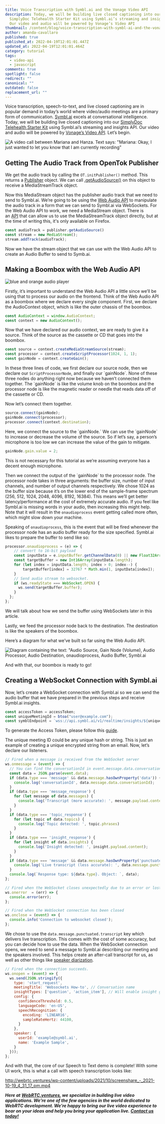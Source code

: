 ```yaml
---
title: Voice Transcription with Symbl.ai and the Vonage Video API
description: Today, we will be building live closed captioning into our
  SimplyDoc Telehealth Starter Kit using Symbl.ai’s streaming and insights API.
  Our video and audio will be powered by Vonage’s Video API
thumbnail: /content/blog/voice-transcription-with-symbl-ai-and-the-vonage-video-api/voice-transcription-with-symbl.ai-and-the-vonage-video-api.png
author: amanda-cavallaro
published: true
published_at: 2022-04-19T12:01:01.447Z
updated_at: 2022-04-19T12:01:01.464Z
category: tutorial
tags:
  - video-api
  - javascript
comments: true
spotlight: false
redirect: ""
canonical: ""
outdated: false
replacement_url: ""
---
```

Voice transcription, speech-to-text, and live closed captioning are in popular demand in today’s world where video/audio meetings are a primary form of communication. [Symbl.ai](https://symbl.ai/) excels at conversational intelligence. Today, we will be building live closed captioning into our [SimplyDoc Telehealth Starter Kit](https://simplydoc.com/) using Symbl.ai’s streaming and insights API. Our video and audio will be powered by [Vonage’s Video API](https://www.vonage.com/communications-apis/video/). Let’s begin.

![A video call between Mariana and Hanza. Text says: "Mariana: Okay, I just wanted to let you know that I am currently recording"](http://webrtc.ventures/wp-content/uploads/2021/10/symbl.png)

## Getting The Audio Track from OpenTok Publisher

We get the audio track by calling the `OT.initPublisher()` method. This returns a [Publisher](https://tokbox.com/developer/sdks/js/reference/Publisher.html) object. We can call [.getAudioSource()](https://tokbox.com/developer/sdks/js/reference/Publisher.html#getAudioSource) on this object to receive a MediaStreamTrack object.

Now this MediaStream object has the publisher audio track that we need to send to Symbl.ai. We’re going to be using the [Web Audio API](https://www.w3.org/TR/webaudio/) to manipulate the audio track in a form that we can send to Symbl.ai via WebSockets. For the Web Audio API to work, we need a MediaStream object. There is an [API](https://developer.mozilla.org/en-US/docs/Web/API/AudioContext/createMediaStreamTrackSource) that can allow us to use the MediaStreamTrack object directly, but at the time of writing this, it's only available on Firefox.

```javascript
const audioTrack = publisher.getAudioSource()
const stream = new MediaStream();
stream.addTrack(audioTrack);
```

Now we have the stream object that we can use with the Web Audio API to create an Audio Buffer to send to Symb.ai.

## Making a Boombox with the Web Audio API

![blue and orange audio player](http://webrtc.ventures/wp-content/uploads/2021/10/symbl2.png)

Firstly, it’s important to understand the Web Audio API a little since we’ll be using that to process our audio on the frontend. Think of the Web Audio API as a boombox where we declare every single component. First, we declare the AudioContext object, which is like the outer chassis of the boombox.

```javascript
const AudioContext = window.AudioContext;
const context = new AudioContext();
```

Now that we have declared our audio context, we are ready to give it a source. Think of the source as the cassette or CD that goes into the boombox.

```javascript
const source = context.createMediaStreamSource(stream);
const processor = context.createScriptProcessor(1024, 1, 1);
const gainNode = context.createGain();
```

In these three lines of code, we first declare our source node, then we declare our `ScriptProcessorNode`, and finally our \`gainNode\`. None of these three nodes do anything right now because we haven’t connected them together. The \`gainNode\` is like the volume knob on the boombox and the processor node is like the magnetic reader or needle that reads data off of the cassette or CD.

Now let’s connect them together.

```javascript
source.connect(gainNode);
gainNode.connect(processor);
processor.connect(context.destination);
```

Here, we connect the source to the \`gainNode.\` We can use the \`gainNode\` to increase or decrease the volume of the source. So if let’s say, a person’s microphone is too low we can increase the value of the gain to mitigate.

```javascript
gainNode.gain.value = 2;
```

This is not necessary for this tutorial as we’re assuming everyone has a decent enough microphone.

Then we connect the output of the \`gainNode\` to the processor node. The processor node takes in three arguments: the buffer size, number of input channels, and number of output channels respectively. We chose 1024 as the buffer size because it’s on the lower end of the sample-frame spectrum (256, 512, 1024, 2048, 4096, 8192, 16384). This means we’ll get better latency/performance at the cost of extremely accurate audio. If you feel like Symbl.ai is missing words in your audio, then increasing this might help. Note that it will result in the `onaudioprocess` event getting called more often, which might slow down your machine. 

Speaking of `onaudioprocess`, this is the event that will be fired whenever the processor node has an audio buffer ready for the size specified. Symbl.ai likes to prepare the buffer to send like so:

```javascript
processor.onaudioprocess = (e) => {
    // convert to 16-bit payload
    const inputData = e.inputBuffer.getChannelData(0) || new Float32Array(this.bufferSize);
    const targetBuffer = new Int16Array(inputData.length);
    for (let index = inputData.length; index > 0; index--) {
        targetBuffer[index] = 32767 * Math.min(1, inputData[index]);
    }
    // Send audio stream to websocket.
    if (ws.readyState === WebSocket.OPEN) {
      ws.send(targetBuffer.buffer);
    }
  };
};
```

We will talk about how we send the buffer using WebSockets later in this article.

Lastly, we feed the processor node back to the destination. The destination is like the speakers of the boombox.

Here’s a diagram for what we’ve built so far using the Web Audio API.

![Diagram containing the text: "Audio Source, Gain Node (Volume), Audio Processor, Audio Destination, onaudioprocess, Audio Buffer, Symbl.ai](http://webrtc.ventures/wp-content/uploads/2021/10/symbl3.png)

And with that, our boombox is ready to go!

## Creating a WebSocket Connection with Symbl.ai

Now, let’s create a WebSocket connection with Symbl.ai so we can send the audio buffer that we have prepared in the previous steps and receive Symbl.ai insights.

```javascript
const accessToken = accessToken;
const uniqueMeetingId = btoa("user@example.com");
const symblEndpoint = `wss://api.symbl.ai/v1/realtime/insights/${uniqueMeetingId}?access_token=${accessToken}`;
```

To generate the Access Token, please follow this [guide](https://docs.symbl.ai/docs/developer-tools/authentication/).

The unique meeting ID could be any unique hash or string. This is just an example of creating a unique encrypted string from an email. Now, let’s declare our listeners. 

```javascript
// Fired when a message is received from the WebSocket server
ws.onmessage = (event) => {
  // You can find the conversationId in event.message.data.conversationId;
  const data = JSON.parse(event.data);
  if (data.type === 'message' && data.message.hasOwnProperty('data')) {
    console.log('conversationId', data.message.data.conversationId);
  }
  if (data.type === 'message_response') {
    for (let message of data.messages) {
      console.log('Transcript (more accurate): ', message.payload.content);
    }
  }
  if (data.type === 'topic_response') {
    for (let topic of data.topics) {
      console.log('Topic detected: ', topic.phrases)
    }
  }
  if (data.type === 'insight_response') {
    for (let insight of data.insights) {
      console.log('Insight detected: ', insight.payload.content);
    }
  }
  if (data.type === 'message' && data.message.hasOwnProperty('punctuated')) {
    console.log('Live transcript (less accurate): ', data.message.punctuated.transcript)
  }
  console.log(`Response type: ${data.type}. Object: `, data);
};

// Fired when the WebSocket closes unexpectedly due to an error or lost connection
ws.onerror  = (err) => {
  console.error(err);
};

// Fired when the WebSocket connection has been closed
ws.onclose = (event) => {
  console.info('Connection to websocket closed');
};
```

We chose to use the `data.message.punctuated.transcript` key which delivers live transcription. This comes with the cost of some accuracy, but you can decide how to use the data. When the WebSocket connection opens, we need to send a message to Symbl.ai describing our meeting and the speakers involved. This helps create an after-call transcript for us, as well as other things like [speaker diarization](https://symbl.ai/blog/what-is-speaker-diarization/). 

```javascript
// Fired when the connection succeeds.
ws.onopen = (event) => {
  ws.send(JSON.stringify({
    type: 'start_request',
    meetingTitle: 'Websockets How-to', // Conversation name
    insightTypes: ['question', 'action_item'], // Will enable insight generation
    config: {
      confidenceThreshold: 0.5,
      languageCode: 'en-US',
      speechRecognition: {
        encoding: 'LINEAR16',
        sampleRateHertz: 44100,
      }
    },
    speaker: {
      userId: 'example@symbl.ai',
      name: 'Example Sample',
    }
  }));
};
```

And with that, the core of our Speech to Text demo is complete! With some UI work, this is what a call with speech transcription looks like:[](http://webrtc.ventures/wp-content/uploads/2021/10/screenshare_-_2021-10-19_4_31_17_pm.mp4)

***<Add Non Youtube Video here>*** http://webrtc.ventures/wp-content/uploads/2021/10/screenshare_-_2021-10-19_4_31_17_pm.mp4

***Here at*** ***[WebRTC.ventures](https://webrtc.ventures/), we specialize in building live video applications. We’re one of the few agencies in the world dedicated to WebRTC development. We’re happy to bring our live video experience to bear on your ideas and help you bring your application live. [Contact us today!](https://webrtc.ventures/contact/)***